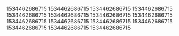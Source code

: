 1534462686715
1534462686715
1534462686715
1534462686715
1534462686715
1534462686715
1534462686715
1534462686715
1534462686715
1534462686715
1534462686715
1534462686715
1534462686715
1534462686715
1534462686715